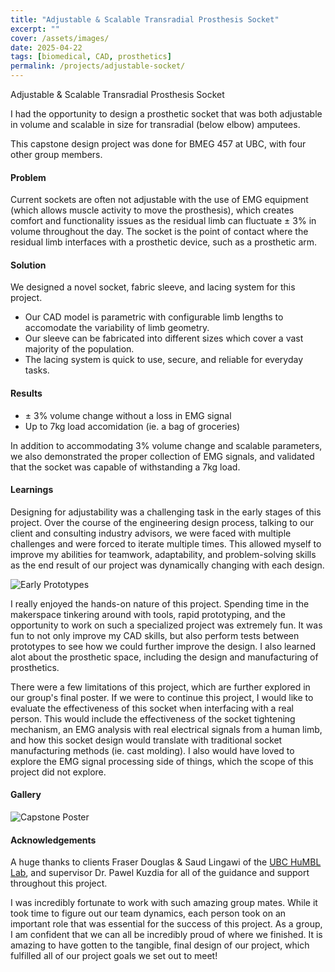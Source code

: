 ```yaml
---
title: "Adjustable & Scalable Transradial Prosthesis Socket"
excerpt: ""
cover: /assets/images/
date: 2025-04-22
tags: [biomedical, CAD, prosthetics]
permalink: /projects/adjustable-socket/
---
```


Adjustable & Scalable Transradial Prosthesis Socket

I had the opportunity to design a prosthetic socket that was both adjustable in volume and scalable in size for transradial (below elbow) amputees. 

This capstone design project was done for BMEG 457 at UBC, with four other group members.

#### Problem
Current sockets are often not adjustable with the use of EMG equipment (which allows muscle activity to move the prosthesis), which creates comfort and functionality issues as the residual limb can fluctuate ± 3% in volume throughout the day. The socket is the point of contact where the residual limb interfaces with a prosthetic device, such as a prosthetic arm.

#### Solution
We designed a novel socket, fabric sleeve, and lacing system for this project.
* Our CAD model is parametric with configurable limb lengths to accomodate the variability of limb geometry. 
* Our sleeve can be fabricated into different sizes which cover a vast majority of the population. 
* The lacing system is quick to use, secure, and reliable for everyday tasks.

#### Results
* ± 3% volume change without a loss in EMG signal
* Up to 7kg load accomidation (ie. a bag of groceries)

In addition to accommodating 3% volume change and scalable parameters, we also demonstrated the proper collection of EMG signals, and validated that the socket was capable of withstanding a 7kg load.

#### Learnings
Designing for adjustability was a challenging task in the early stages of this project. Over the course of the engineering design process, talking to our client and consulting industry advisors, we were faced with multiple challenges and were forced to iterate multiple times. This allowed myself to improve my abilities for teamwork, adaptability, and problem-solving skills as the end result of our project was dynamically changing with each design.

![Early Prototypes](/assets/images/early-prototypes.jpg "Early Prototypes")

I really enjoyed the hands-on nature of this project. Spending time in the makerspace tinkering around with tools, rapid prototyping, and the opportunity to work on such a specialized project was extremely fun. It was fun to not only improve my CAD skills, but also perform tests between prototypes to see how we could further improve the design. I also learned alot about the prosthetic space, including the design and manufacturing of prosthetics. 

There were a few limitations of this project, which are further explored in our group's final poster. If we were to continue this project, I would like to evaluate the effectiveness of this socket when interfacing with a real person. This would include the effectiveness of the socket tightening mechanism, an EMG analysis with real electrical signals from a human limb, and how this socket design would translate with traditional socket manufacturing methods (ie. cast molding). I also would have loved to explore the EMG signal processing side of things, which the scope of this project did not explore.

#### Gallery
![Capstone Poster](/assets/images/capstone-poster.jpg "Capstone Poster")


#### Acknowledgements
A huge thanks to clients Fraser Douglas & Saud Lingawi of the [UBC HuMBL Lab](https://humbl.sbme.ubc.ca/), and supervisor Dr. Pawel Kuzdia for all of the guidance and support throughout this project.

I was incredibly fortunate to work with such amazing group mates. While it took time to figure out our team dynamics, each person took on an important role that was essential for the success of this project. As a group, I am confident that we can all be incredibly proud of where we finished. It is amazing to have gotten to the tangible, final design of our project, which fulfilled all of our project goals we set out to meet!